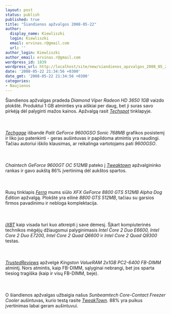 ```yaml
---
layout: post
status: publish
published: true
title: "Šiandienos apžvalgos 2008-05-22"
author:
  display_name: Kiewliszki
  login: Kiewliszki
  email: ervinas.r@gmail.com
  url: ''
author_login: Kiewliszki
author_email: ervinas.r@gmail.com
wordpress_id: 1839
wordpress_url: http://localhost/site/new/siandienos_apzvalgos_2008_05_22/
date: '2008-05-22 21:34:56 +0300'
date_gmt: '2008-05-22 21:34:56 +0300'
categories:
- Naujienos
---
```

<p>Šiandienos apžvalgas pradeda <i>Diamond Viper Radeon HD 3650 1GB</i> vaizdo plokštė. Produktui 1 GB atminties yra aiškiai per daug, bet ji suras savo pirkėją dėl palyginti mažos kainos. Apžvalgą rasit <a class="ns" href="http://www.techspot.com/review/98-diamond-viper-radeon-3650/"><i>Techspot</i></a> tinklapyje.<br />
<br><br />
<br><a class="ns" href="http://techgage.com/article/palit_geforce_9600gso_sonic_768mb"><i>Techgage</i></a> išbandė <i>Palit GeForce 9600GSO Sonic 768MB</i> grafikos posistemį ir liko juo patenkinti - geras aušintuvas ir papildoma atmintis yra naudingi. Tačiau autoriui iškilo klausimas, ar reikalinga vartotojams pati <i>9600GSO</i>.<br />
<br><br />
<br><i>Chaintech GeForce 9600GT OC 512MB</i> pateko į <a class="ns" href="http://www.tweaktown.com/reviews/1428/chaintech_geforce_9600gt_oc_512mb/index.html"><i>Tweaktown</i></a> apžvalgininko rankas ir gavo aukštą 86% įvertinimą dėl aukštos spartos.<br />
<br><br />
<br>Rusų tinklapis <a class="ns" href="http://www.ferra.ru/online/video/79000/"><i>Ferra</i></a> mums siūlo <i>XFX GeForce 8800 GTS 512MB Alpha Dog Edition</i> apžvalgą. Plokštė yra eilinė <i>8800 GTS 512MB</i>, tačiau su garsios firmos pavadinimu ir nebloga komplektacija.<br />
<br><br />
<br><a class="ns" href="http://www.ixbt.com/cpu/intel-c2d-6600-7200-c2q-6600-9300.shtml"><i>iXBT</i></a> kaip visada turi kuo atkreipti į save dėmesį. Šįkart kompiuterinės technikos mėgėjų džiaugsmui palyginimasis <i>Intel Core 2 Duo E6600, Intel Core 2 Duo E7200, Intel Core 2 Quad Q6600</i> ir <i>Intel Core 2 Quad Q9300</i> testas.<br />
<br><br />
<br><a class="ns" href="http://www.trustedreviews.com/cpu-memory/review/2008/05/22/Kingston-ValueRAM-2x1GB-PC2-6400-FB-DIMM/p1"><i>TrustedReviews</i></a> apžvelgė <i>Kingston ValueRAM 2x1GB PC2-6400 FB-DIMM</i> atmintį. Nors atmintis, kaip FB-DIMM, sąlyginai nebrangi, bet jos sparta tiesiog tragiška (kaip ir visų FB-DIMM, beje).<br />
<br><br />
<br>O šiandienos apžvalgas užbaigia našus <i>Sunbeamtech Core-Contact Freezer Cooler</i> aušintuvas, kurio testą rasite <a class="ns" href="http://www.tweaktown.com/reviews/1429/sunbeamtech_core_contact_freezer_cooler/index.html"><i>TweakTown</i></a>. 88% yra puikus įvertinimas labai geram aušintuvui. </p>
